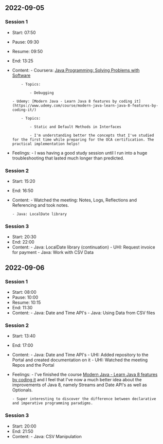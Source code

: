 ## 2022-09-05
### Session 1
- Start: 07:50
- Pause: 09:30
- Resume: 09:50
- End: 13:25
- Content: 
      - Coursera: [Java Programming: Solving Problems with Software](https://www.coursera.org/learn/java-programming)

          - Topics:

              - Debugging

      - Udemy: [Modern Java - Learn Java 8 features by coding it](https://www.udemy.com/course/modern-java-learn-java-8-features-by-coding-it/)

          - Topics:

              - Static and Default Methods in Interfaces

              - I'm understanding better the concepts that I've studied for the first time while preparing for the OCA certification. The practical implementation helps!
              
- Feelings: 
      - I was having a good study session until I run into a huge troubleshooting that lasted much longer than predicted.

### Session 2
- Start: 15:20
- End: 16:50
- Content: 
      - Watched the meeting: Notes, Logs, Reflections and Referencing and took notes.

      - Java: LocalDate library


### Session 3
- Start: 20:30
- End: 22:00
- Content: 
      - Java: LocalDate library (continuation)
      - UHI: Request invoice for payment
      - Java: Work with CSV Data

## 2022-09-06
### Session 1
- Start: 08:00
- Pause: 10:00
- Resume: 10:15
- End: 11:30
- Content: 
      - Java: Date and Time API's
      - Java: Using Data from CSV files

### Session 2
- Start: 13:40
- End: 17:00
- Content: 
      - Java: Date and Time API's
      - UHI: Added repository to the Portal and created documentation on it
      - UHI: Watched the meeting Repos and the Portal
- Feelings: 
      - I've finished the course [Modern Java - Learn Java 8 features by coding it](https://www.udemy.com/course/modern-java-learn-java-8-features-by-coding-it/) and I feel that I've now a much better idea about the improvements of Java 8, namely Streams and Date API's as well as Optionals.

      - Super interesting to discover the difference between declarative and imperative programming paradigms.

### Session 3
- Start: 20:00
- End: 21:50
- Content: 
      - Java: CSV Manipulation

